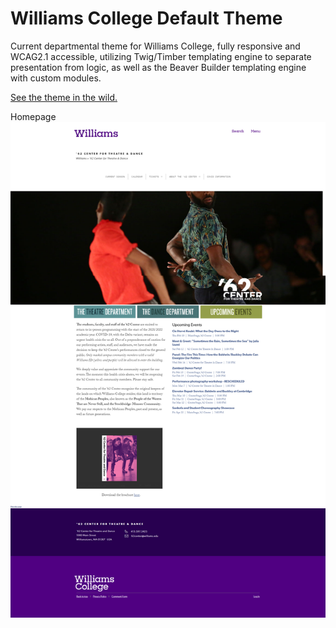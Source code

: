 # Williams College Default Theme
Current departmental theme for Williams College, fully responsive and WCAG2.1 accessible, utilizing 
Twig/Timber templating engine to separate presentation from logic, as well as the Beaver Builder 
templating engine with custom modules.

[See the theme in the wild.](https://62center.williams.edu/)

Homepage
![Screenshot of '62 Center home page](62center-williams-edu.png)

